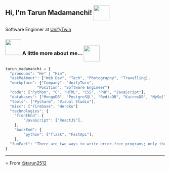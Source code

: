 
<h2> Hi, I'm Tarun Madamanchi! <img src="https://media.giphy.com/media/6b8kW7l6lHzIk8nxUA/giphy.gif" width="50" align="center"></h2>
<p>Software Enginner at <a href="https://unifytwin.com/home">UnifyTwin</a>
</p>


### <img src="https://media.giphy.com/media/VgCDAzcKvsR6OM0uWg/giphy.gif" width="50"> A little more about me... <img src="https://media.giphy.com/media/nm6266UyRc2EnfpAo8/giphy.gif" width="50" align="center"> 

```javascript
tarun_madamanchi = {
  "pronouns": "He" | "Him",
  "askMeAbout": ["Web Dev", "Tech", "Photography", "Travelling],
  "workplace": {"Company": "UnifyTwin",
              "Position": "Software Engineer"}
  "code": ["Python", "C", "HTML", "CSS", "PHP", "JavaScript"],
  "databases": ["MongoDB", "PostgreSQL", "RedisDB", "KairosDB", "MySql", "ArangoDB"]
  "tools": ["Pycharm", "Visual Studio"],
  "misc": ["Firebase", "Heroku"]
  "technologies": {
    "frontEnd": {
        "JavaScript": ["ReactJS"],
    },
    "backEnd": {
        "python": ["flask", "FastApi"],
    },
  "funFact": "There are two ways to write error-free programs; only the third one works",
}
```


---

⭐️ From [@tarun2512](https://github.com/tarun2512)
